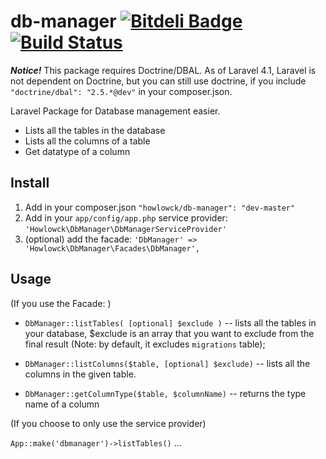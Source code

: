 db-manager [![Bitdeli Badge](https://d2weczhvl823v0.cloudfront.net/howlowck/db-manager/trend.png)](https://bitdeli.com/free "Bitdeli Badge") [![Build Status](https://travis-ci.org/howlowck/db-manager.png?branch=master)](https://travis-ci.org/howlowck/db-manager)
==========

***Notice!*** This package requires Doctrine/DBAL.  As of Laravel 4.1, Laravel is not dependent on Doctrine, but you can still use doctrine, if you include `"doctrine/dbal": "2.5.*@dev"` in your composer.json.

Laravel Package for Database management easier.

- Lists all the tables in the database
- Lists all the columns of a table
- Get datatype of a column

## Install
1. Add in your composer.json `"howlowck/db-manager": "dev-master"`
2. Add in your `app/config/app.php` service provider:
`'Howlowck\DbManager\DbManagerServiceProvider'`
3. (optional) add the facade:
`'DbManager' => 'Howlowck\DbManager\Facades\DbManager',`

## Usage
(If you use the Facade: )

- `DbManager::listTables( [optional] $exclude )`
-- lists all the tables in your database, $exclude is an array that you want to exclude from the final result (Note: by default, it excludes `migrations` table);

- `DbManager::listColumns($table, [optional] $exclude)`
-- lists all the columns in the given table.

- `DbManager::getColumnType($table, $columnName)`
-- returns the type name of a column

(If you choose to only use the service provider)

`App::make('dbmanager')->listTables()` ...

